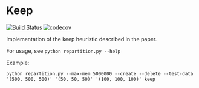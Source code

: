 # Keep

[![Build Status](https://travis-ci.org/big-data-lab-team/paper-repartition.svg?branch=master)](https://travis-ci.org/big-data-lab-team/paper-repartition)  [![codecov](https://codecov.io/gh/big-data-lab-team/paper-repartition/branch/master/graph/badge.svg?token=4uLZEJn73Y)](https://codecov.io/gh/big-data-lab-team/paper-repartition/branch/master)

Implementation of the keep heuristic described in the paper.

For usage, see ```python repartition.py --help```

Example:
```
python repartition.py --max-mem 5000000 --create --delete --test-data '(500, 500, 500)' '(50, 50, 50)' '(100, 100, 100)' keep
```